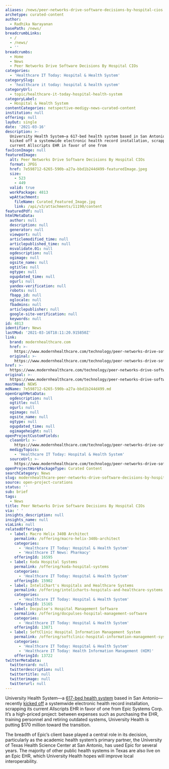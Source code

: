 ```yaml
---
aliases: /news/peer-networks-drive-software-decisions-by-hospital-cios
archetype: curated-content
author:
  - Radhika Narayanan
basePath: /news/
breadcrumbLinks:
  - /
  - /news/
  - ''
breadcrumbs:
  - Home
  - News
  - Peer Networks Drive Software Decisions By Hospital CIOs
categories:
  - 'Healthcare IT Today: Hospital & Health System'
categorySlug:
  - 'healthcare it today: hospital & health system'
categoryUrl:
  - topic/healthcare-it-today-hospital-health-system
categoryLabel:
  - Hospital & Health System
contentCategories: netspective-medigy-news-curated-content
institution: null
offering: null
layOut: single
date: '2021-03-16'
description: >-
  University Health System—a 617-bed health system based in San Antonio—recently
  kicked off a systemwide electronic health record installation, scrapping its
  current Allscripts EHR in favor of one from 
favIconImage: null
featuredImage:
  alt: Peer Networks Drive Software Decisions By Hospital CIOs
  format: JPEG
  href: 7e598712-6265-590b-a27a-bbd1b244d499-featuredImage.jpeg
  size:
    - 523
    - 449
  valid: true
  workPackage: 4813
  wpAttachment:
    fileName: Curated_Featured_Image.jpg
    link: /api/v3/attachments/11190/content
featuredPdf: null
htmlMetaData:
  author: null
  description: null
  generator: null
  viewport: null
  articlemodified_time: null
  articlepublished_time: null
  msvalidate.01: null
  ogdescription: null
  ogimage: null
  ogsite_name: null
  ogtitle: null
  ogtype: null
  ogupdated_time: null
  ogurl: null
  yandex-verification: null
  robots: null
  fbapp_id: null
  oglocale: null
  fbadmins: null
  articlepublisher: null
  google-site-verification: null
  keywords: null
id: 4813
identifier: News
lastMod: '2021-03-16T18:11:20.915850Z'
link:
  brand: modernhealthcare.com
  href: >-
    https://www.modernhealthcare.com/technology/peer-networks-drive-software-decisions-hospital-cios
  original: >-
    https://www.modernhealthcare.com/technology/peer-networks-drive-software-decisions-hospital-cios
href: >-
  https://www.modernhealthcare.com/technology/peer-networks-drive-software-decisions-hospital-cios
original: >-
  https://www.modernhealthcare.com/technology/peer-networks-drive-software-decisions-hospital-cios
mastHead: NEWS
mdName: 7e598712-6265-590b-a27a-bbd1b244d499.md
openGraphMetaData:
  ogdescription: null
  ogtitle: null
  ogurl: null
  ogimage: null
  ogsite_name: null
  ogtype: null
  ogupdated_time: null
  ogimageheight: null
openProjectCustomFields:
  cleanUrl: >-
    https://www.modernhealthcare.com/technology/peer-networks-drive-software-decisions-hospital-cios
  medigyTopics:
    - 'Healthcare IT Today: Hospital & Health System'
  sourceUrl: >-
    https://www.modernhealthcare.com/technology/peer-networks-drive-software-decisions-hospital-cios
openProjectWorkPackageType: Curated Content
searchCategory: News
slug: modernhealthcare-peer-networks-drive-software-decisions-by-hospital-cios
source: open-project-curations
status: ''
sub: brief
tags:
  - News
title: Peer Networks Drive Software Decisions By Hospital CIOs
via: ' '
insights_description: null
insights_name: null
viaLink: null
relatedOfferings:
  - label: Macro Helix 340B Architect
    permalink: /offering/macro-helix-340b-architect
    categories:
      - 'Healthcare IT Today: Hospital & Health System'
      - 'Healthcare IT News: Pharmacy'
    offeringId: 16595
  - label: Koda Hospital Systems
    permalink: /offering/koda-hospital-systems
    categories:
      - 'Healthcare IT Today: Hospital & Health System'
    offeringId: 15902
  - label: InteliChart's Hospitals and Healthcare Systems
    permalink: /offering/intelicharts-hospitals-and-healthcare-systems
    categories:
      - 'Healthcare IT Today: Hospital & Health System'
    offeringId: 15165
  - label: Docpulse's Hospital Management Software
    permalink: /offering/docpulses-hospital-management-software
    categories:
      - 'Healthcare IT Today: Hospital & Health System'
    offeringId: 13871
  - label: SoftClinic Hospital Information Management System
    permalink: /offering/softclinic-hospital-information-management-system
    categories:
      - 'Healthcare IT Today: Hospital & Health System'
      - 'Healthcare IT Today: Health Information Management (HIM)'
    offeringId: 13722
twitterMetaData:
  twittercard: null
  twitterdescription: null
  twittertitle: null
  twitterimage: null
  twitterurl: null
---
```

<p>University Health System—a <a href="https://www.modernhealthcaremetrics.com/hospital/summary/450213">617-bed health system</a> based in San Antonio—recently <a href="https://www.modernhealthcare.com/technology/university-health-system-kicks-170m-epic-ehr-install">kicked off</a> a systemwide electronic health record installation, scrapping its current Allscripts EHR in favor of one from Epic Systems Corp. It’s a high-priced project: between expenses such as purchasing the EHR, training personnel and retiring outdated systems, University Health is putting $170 million toward the transition.&nbsp;</p><p>The breadth of Epic’s client base played a central role in its decision, particularly as the academic health system’s primary partner, the University of Texas Health Science Center at San Antonio, has used Epic for several years. The majority of other public health systems in Texas are also live on an Epic EHR, which University Health hopes will improve local interoperability.&nbsp;</p>